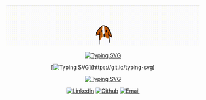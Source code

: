<div align="center">

<div align="center">
  <img src="https://raw.githubusercontent.com/nchavchanidze/nchavchanidze/main/yo.gif" alt="Background Image"
  />
</div>

[![Typing SVG](https://readme-typing-svg.demolab.com?font=Fira+Code&weight=500&size=36&duration=1800&pause=2200&color=F7F7F7&center=true&repeat=false&multiline=true&random=false&width=800&lines=Hello%2C+I'm+Nikoloz+Tchavtchanidze)](https://git.io/typing-svg)

[![Typing SVG](https://readme-typing-svg.demolab.com?font=Fira+Code&size=11&duration=1500&color=FFFFFF&center=true&multiline=true&repeat=false&random=false&width=800&height=50&lines=Driven+by+a+passion+for+creating+beautiful+and+functional+websites%2C+I'm+a+Full+Stack+Developer+who+is+always+seeking;new+challenges+and+opportunities+to+expand+my+skills.+I+bring+a+creative+and+innovative+approach+to+every+project%2C;constantly+striving+for+excellence+in+every+line+of+code+I+write.)](https://git.io/typing-svg)

[![Typing SVG](https://readme-typing-svg.demolab.com?font=Fira+Code&weight=500&size=16&duration=1800&pause=2200&color=F7F7F7&center=true&repeat=false&multiline=true&random=false&width=800&height=25&lines=%5B+Connect+With+Me+%5D)](https://git.io/typing-svg)

<div align="center">

[![Linkedin](https://img.shields.io/badge/LinkedIn-0077B5?style=for-the-badge&logo=linkedin&logoColor=white)](https://www.linkedin.com/in/nikoloztchavtchanidze/)
[![Github](https://img.shields.io/badge/GitHub-100000?style=for-the-badge&logo=github&logoColor=white)](https://github.com/nchavchanidze)
[![Email](https://img.shields.io/badge/Email-D14836?style=for-the-badge&logo=gmail&logoColor=white)](mailto:nikolozchavchanidze@gmail.com)

</div>
<!-- 
[![Typing SVG](https://readme-typing-svg.demolab.com?font=Fira+Code&weight=500&size=16&duration=1800&pause=2200&color=F7F7F7&center=true&repeat=false&multiline=true&random=false&width=800&height=25&lines=%5B+Languages+%26+Tools+%5D)](https://git.io/typing-svg)

<div align="center">

![REACT](https://img.shields.io/badge/React-20232A?style=for-the-badge&logo=react&logoColor=61DAFB)
![NEXTJS](https://img.shields.io/badge/Next.js-000000?style=for-the-badge&logo=next.js&logoColor=white)
![REACTNATIVE](https://img.shields.io/badge/React_Native-20232A?style=for-the-badge&logo=react&logoColor=61DAFB)
![EXPO](https://img.shields.io/badge/Expo-000020?style=for-the-badge&logo=expo&logoColor=white)
![NODEJS](https://img.shields.io/badge/Node.js-43853D?style=for-the-badge&logo=node.js&logoColor=white)
![EXPRESS](https://img.shields.io/badge/Express.js-000000?style=for-the-badge&logo=express&logoColor=white)
![MONGODB](https://img.shields.io/badge/MongoDB-47A248?style=for-the-badge&logo=mongodb&logoColor=white)
![REDIS](https://img.shields.io/badge/Redis-DC382D?style=for-the-badge&logo=redis&logoColor=white)
![SOCKETIO](https://img.shields.io/badge/Socket.io-010101?style=for-the-badge&logo=socket.io&logoColor=white)
![JAVASCRIPT](https://img.shields.io/badge/JavaScript-F7DF1E?style=for-the-badge&logo=javascript&logoColor=black)
![TYPESCRIPT](https://img.shields.io/badge/TypeScript-007ACC?style=for-the-badge&logo=typescript&logoColor=white)
![BASH](https://img.shields.io/badge/Bash-4EAA25?style=for-the-badge&logo=gnu-bash&logoColor=white)
![HTML5](https://img.shields.io/badge/HTML5-E34F26?style=for-the-badge&logo=html5&logoColor=white)
![CSS3](https://img.shields.io/badge/CSS3-1572B6?style=for-the-badge&logo=css3&logoColor=white)
![SASS](https://img.shields.io/badge/Sass-CC6699?style=for-the-badge&logo=sass&logoColor=white)
![LESS](https://img.shields.io/badge/LESS-1D365D?style=for-the-badge&logo=less&logoColor=white)
![STYLED-COMPONENTS](https://img.shields.io/badge/styled--components-DB7093?style=for-the-badge&logo=styled-components&logoColor=white)
![BOOTSTRAP](https://img.shields.io/badge/Bootstrap-563D7C?style=for-the-badge&logo=bootstrap&logoColor=white)
![TAILWINDCSS](https://img.shields.io/badge/Tailwind_CSS-38B2AC?style=for-the-badge&logo=tailwind-css&logoColor=white)
![SHADCNUI](https://img.shields.io/badge/Shadcnui-000000?style=for-the-badge&logo=shadcnui&logoColor=white)
![TAMAGUI](https://img.shields.io/badge/Tamagui-FF0000?style=for-the-badge&logo=tamagui&logoColor=white)
![Frame Motion](https://img.shields.io/badge/Framer_Motion-0055FF?style=for-the-badge&logo=framer&logoColor=white)
![React Spring](https://img.shields.io/badge/React_Spring-FF6D6D?style=for-the-badge&logo=react&logoColor=white)
![Gsap](https://img.shields.io/badge/GSAP-0AE448?style=for-the-badge&logo=gsap&logoColor=white)
![CYPRESS](https://img.shields.io/badge/Cypress-17202C?style=for-the-badge&logo=cypress&logoColor=white)
![GIT](https://img.shields.io/badge/Git-F05032?style=for-the-badge&logo=git&logoColor=white)
![GITHUB](https://img.shields.io/badge/GitHub-100000?style=for-the-badge&logo=github&logoColor=white)
![Github Actions](https://img.shields.io/badge/Github_Actions-2088FF?style=for-the-badge&logo=github-actions&logoColor=white)
![DOCKER](https://img.shields.io/badge/Docker-2496ED?style=for-the-badge&logo=docker&logoColor=white)
![NGINX](https://img.shields.io/badge/Nginx-009639?style=for-the-badge&logo=nginx&logoColor=white)
![FIGMA](https://img.shields.io/badge/Figma-F24E1E?style=for-the-badge&logo=figma&logoColor=white)
![ADOBE XD](https://img.shields.io/badge/Adobe_XD-FF61F6?style=for-the-badge&logo=adobe-xd&logoColor=white)

</div> -->
</div>

